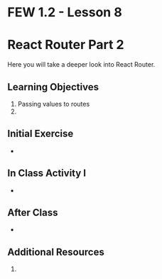 # FEW 1.2 - Lesson 8

# React Router Part 2

Here you will take a deeper look into React Router. 

## Learning Objectives

1. Passing values to routes
1. 

## Initial Exercise

- 

## In Class Activity I

- 

## After Class

- 

## Additional Resources

1. 
